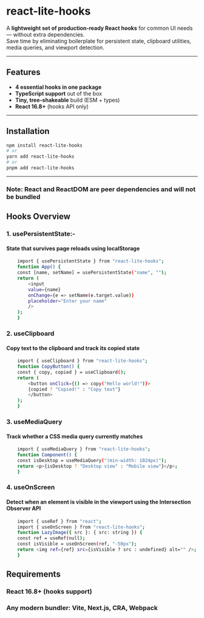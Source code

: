 # react-lite-hooks

A **lightweight set of production-ready React hooks** for common UI needs — without extra dependencies.  
Save time by eliminating boilerplate for persistent state, clipboard utilities, media queries, and viewport detection.

---

## Features

- **4 essential hooks in one package**
- **TypeScript support** out of the box
- **Tiny, tree-shakeable** build (ESM + types)
- **React 16.8+** (hooks API only)

---

## Installation

```bash
npm install react-lite-hooks
# or
yarn add react-lite-hooks
# or
pnpm add react-lite-hooks
```

---

### Note: React and ReactDOM are peer dependencies and will not be bundled

## Hooks Overview

### 1. usePersistentState:-

#### State that survives page reloads using localStorage

```bash
    import { usePersistentState } from "react-lite-hooks";
    function App() {
    const [name, setName] = usePersistentState("name", "");
    return (
        <input
        value={name}
        onChange={e => setName(e.target.value)}
        placeholder="Enter your name"
        />
    );
    }
```

### 2. useClipboard

#### Copy text to the clipboard and track its copied state

```bash
    import { useClipboard } from "react-lite-hooks";
    function CopyButton() {
    const { copy, copied } = useClipboard();
    return (
        <button onClick={() => copy("Hello world!")}>
        {copied ? "Copied!" : "Copy text"}
        </button>
    );
    }
```

### 3. useMediaQuery

#### Track whether a CSS media query currently matches

```bash
    import { useMediaQuery } from "react-lite-hooks";
    function Component() {
    const isDesktop = useMediaQuery("(min-width: 1024px)");
    return <p>{isDesktop ? "Desktop view" : "Mobile view"}</p>;
    }
```

### 4. useOnScreen

#### Detect when an element is visible in the viewport using the Intersection Observer API

```bash
    import { useRef } from "react";
    import { useOnScreen } from "react-lite-hooks";
    function LazyImage({ src }: { src: string }) {
    const ref = useRef(null);
    const isVisible = useOnScreen(ref, "-50px");
    return <img ref={ref} src={isVisible ? src : undefined} alt="" />;
    }
```

## Requirements

### React 16.8+ (hooks support)

### Any modern bundler: Vite, Next.js, CRA, Webpack
